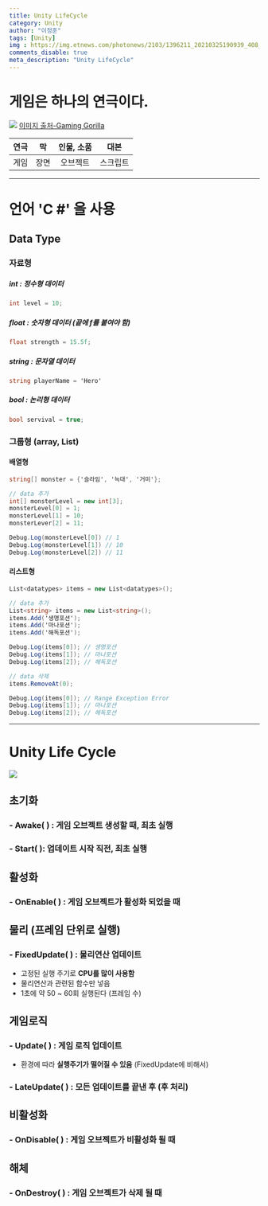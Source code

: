 ```yaml
---
title: Unity LifeCycle
category: Unity
author: "이정훈"
tags: [Unity]
img : https://img.etnews.com/photonews/2103/1396211_20210325190939_408_0012.jpg
comments_disable: true
meta_description: "Unity LifeCycle"
---
```


# 게임은 하나의 연극이다.

![](https://cdn.gaminggorilla.com/wp-content/uploads/2023/02/The-Most-Popular-Games-to-Play-Right-Now.jpg)
[이미지 출처-Gaming Gorilla](https://gaminggorilla.com/most-popular-video-games-now/)

|연극|막|인물, 소품|대본|
|:---:|:---:|:---:|:---:|
|게임|장면|오브젝트|스크립트|

***

# 언어 'C #' 을 사용

## Data Type

### 자료형
##### int : 정수형 데이터
```c#
int level = 10;
```

##### float : 숫자형 데이터 (끝에 f를 붙여야 함)
```c#
float strength = 15.5f;
```

##### string : 문자열 데이터
```c#
string playerName = 'Hero'
```

##### bool : 논리형 데이터
```c#
bool servival = true;
```

### 그룹형 (array, List)

#### 배열형
```c#
string[] monster = {'슬라임', '늑대', '거미'};

// data 추가
int[] monsterLevel = new int[3];
monsterLevel[0] = 1;
monsterLevel[1] = 10;
monsterLever[2] = 11;

Debug.Log(monsterLevel[0]) // 1
Debug.Log(monsterLevel[1]) // 10
Debug.Log(monsterLevel[2]) // 11
```

#### 리스트형
```c#
List<datatypes> items = new List<datatypes>();

// data 추가
List<string> items = new List<string>();
items.Add('생명포션');
items.Add('마나포션');
items.Add('해독포션');

Debug.Log(items[0]); // 생명포션
Debug.Log(items[1]); // 마나포션
Debug.Log(items[2]); // 해독포션

// data 삭제
items.RemoveAt(0);

Debug.Log(items[0]); // Range Exception Error
Debug.Log(items[1]); // 마나포션
Debug.Log(items[2]); // 해독포션
```

***
# Unity Life Cycle

![](https://i.imgur.com/5bkYLPT.png)

## 초기화
### - Awake(  ) : 게임 오브젝트 생성할 때, 최초 실행
### - Start(  ): 업데이트  시작 직전, 최초 실행

## 활성화
### - OnEnable(  ) : 게임 오브젝트가 활성화 되었을 때

## 물리 (프레임 단위로 실행)
### - FixedUpdate(  ) : 물리연산 업데이트
- 고정된 실행 주기로 **CPU를 많이 사용함**
- 물리연산과 관련된 함수만 넣음
- 1초에 약 50 ~ 60회 실행된다 (프레임 수)

## 게임로직
### - Update(  ) : 게임 로직 업데이트
- 환경에 따라 **실행주기가 떨어질 수 있음** (FixedUpdate에 비해서)
### - LateUpdate(  ) : 모든 업데이트를 끝낸 후 (후 처리)

## 비활성화
### - OnDisable(  ) : 게임 오브젝트가 비활성화 될 때

## 해체
### - OnDestroy(  ) : 게임 오브젝트가 삭제 될 때
